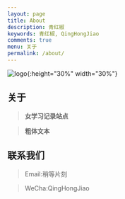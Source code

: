 ```yaml
---
layout: page
title: About
description: 青红椒
keywords: 青红椒, QingHongJiao
comments: true
menu: 关于
permalink: /about/
---
```


![logo](https://cdn.jsdelivr.net/gh/qinghongjiao/cdn/qinghongjiao/1.jpg){:height="30%" width="30%"}  

## 关于

> **女学习记录站点**

> __粗体文本__

## 联系我们

> Email:稍等片刻

> WeCha:QingHongJiao
